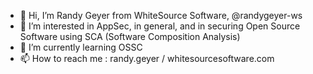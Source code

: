 - 👋 Hi, I’m Randy Geyer from WhiteSource Software, @randygeyer-ws
- 👀 I’m interested in AppSec, in general, and in securing Open Source Software using SCA (Software Composition Analysis)
- 🌱 I’m currently learning OSSC
- 📫 How to reach me : randy.geyer /<at/> whitesourcesoftware.com

<!---
randygeyer-ws/randygeyer-ws is a ✨ special ✨ repository because its `README.md` (this file) appears on your GitHub profile.
You can click the Preview link to take a look at your changes.
--->
